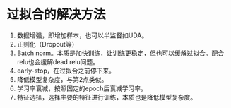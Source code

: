 # 过拟合的解决方法

1. 数据增强，即增加样本，也可以半监督如UDA。
2. 正则化（Dropout等）
3. Batch norm。本质是加快训练，让训练更稳定，但也可以缓解过拟合。配合relu也会缓解dead relu问题。
4. early-stop，在过拟合之前停下来。
5. 降低模型复杂度，与第2点类似。
6. 学习率衰减，按照固定的epoch后衰减学习率。
7. 特征选择，选择主要的特征进行训练，本质也是降低模型复杂度。
